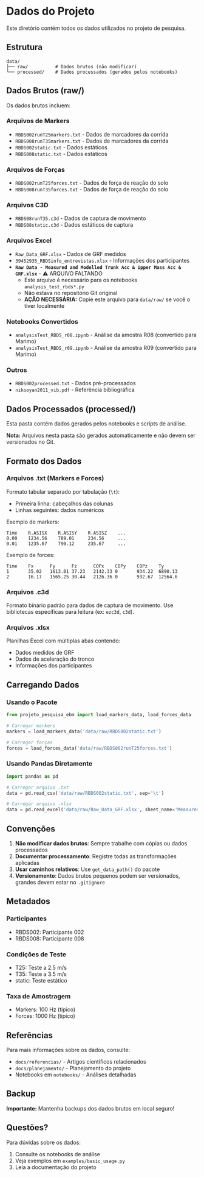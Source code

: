 # Dados do Projeto

Este diretório contém todos os dados utilizados no projeto de pesquisa.

## Estrutura

```
data/
├── raw/          # Dados brutos (não modificar)
└── processed/    # Dados processados (gerados pelos notebooks)
```

## Dados Brutos (raw/)

Os dados brutos incluem:

### Arquivos de Markers
- `RBDS002runT25markers.txt` - Dados de marcadores da corrida
- `RBDS008runT35markers.txt` - Dados de marcadores da corrida
- `RBDS002static.txt` - Dados estáticos
- `RBDS008static.txt` - Dados estáticos

### Arquivos de Forças
- `RBDS002runT25forces.txt` - Dados de força de reação do solo
- `RBDS008runT35forces.txt` - Dados de força de reação do solo

### Arquivos C3D
- `RBDS08runT35.c3d` - Dados de captura de movimento
- `RBDS08static.c3d` - Dados estáticos de captura

### Arquivos Excel
- `Raw_Data_GRF.xlsx` - Dados de GRF medidos
- `39452935_RBDSinfo_entrevistas.xlsx` - Informações dos participantes
- **`Raw Data - Measured and Modelled Trunk Acc & Upper Mass Acc & GRF.xlsx`** - ⚠️ ARQUIVO FALTANDO
  - Este arquivo é necessário para os notebooks `analysis_test_rbds*.py`
  - Não estava no repositório Git original
  - **AÇÃO NECESSÁRIA:** Copie este arquivo para `data/raw/` se você o tiver localmente

### Notebooks Convertidos
- `analysisTest_RBDS_r08.ipynb` - Análise da amostra R08 (convertido para Marimo)
- `analysisTest_RBDS_r09.ipynb` - Análise da amostra R09 (convertido para Marimo)

### Outros
- `RBDS002processed.txt` - Dados pré-processados
- `nikooyan2011_vib.pdf` - Referência bibliográfica

## Dados Processados (processed/)

Esta pasta contém dados gerados pelos notebooks e scripts de análise.

**Nota:** Arquivos nesta pasta são gerados automaticamente e não devem ser versionados no Git.

## Formato dos Dados

### Arquivos .txt (Markers e Forces)

Formato tabular separado por tabulação (`\t`):
- Primeira linha: cabeçalhos das colunas
- Linhas seguintes: dados numéricos

Exemplo de markers:
```
Time    R.ASISX    R.ASISY    R.ASISZ    ...
0.00    1234.56    789.01     234.56     ...
0.01    1235.67    790.12     235.67     ...
```

Exemplo de forces:
```
Time    Fx      Fy      Fz      COPx    COPy    COPz    Ty
1       35.02   1613.01 37.23   2142.33 0       934.22  6890.13
2       16.17   1565.25 30.44   2126.36 0       932.67  12564.6
```

### Arquivos .c3d

Formato binário padrão para dados de captura de movimento.
Use bibliotecas específicas para leitura (ex: `ezc3d`, `c3d`).

### Arquivos .xlsx

Planilhas Excel com múltiplas abas contendo:
- Dados medidos de GRF
- Dados de aceleração do tronco
- Informações dos participantes

## Carregando Dados

### Usando o Pacote

```python
from projeto_pesquisa_ebm import load_markers_data, load_forces_data

# Carregar markers
markers = load_markers_data('data/raw/RBDS002static.txt')

# Carregar forças
forces = load_forces_data('data/raw/RBDS002runT25forces.txt')
```

### Usando Pandas Diretamente

```python
import pandas as pd

# Carregar arquivo .txt
data = pd.read_csv('data/raw/RBDS002static.txt', sep='\t')

# Carregar arquivo .xlsx
data = pd.read_excel('data/raw/Raw_Data_GRF.xlsx', sheet_name='Measured GRF')
```

## Convenções

1. **Não modificar dados brutos**: Sempre trabalhe com cópias ou dados processados
2. **Documentar processamento**: Registre todas as transformações aplicadas
3. **Usar caminhos relativos**: Use `get_data_path()` do pacote
4. **Versionamento**: Dados brutos pequenos podem ser versionados, grandes devem estar no `.gitignore`

## Metadados

### Participantes
- RBDS002: Participante 002
- RBDS008: Participante 008

### Condições de Teste
- T25: Teste a 2.5 m/s
- T35: Teste a 3.5 m/s
- static: Teste estático

### Taxa de Amostragem
- Markers: 100 Hz (típico)
- Forces: 1000 Hz (típico)

## Referências

Para mais informações sobre os dados, consulte:
- `docs/referencias/` - Artigos científicos relacionados
- `docs/planejamento/` - Planejamento do projeto
- Notebooks em `notebooks/` - Análises detalhadas

## Backup

**Importante:** Mantenha backups dos dados brutos em local seguro!

## Questões?

Para dúvidas sobre os dados:
1. Consulte os notebooks de análise
2. Veja exemplos em `examples/basic_usage.py`
3. Leia a documentação do projeto

